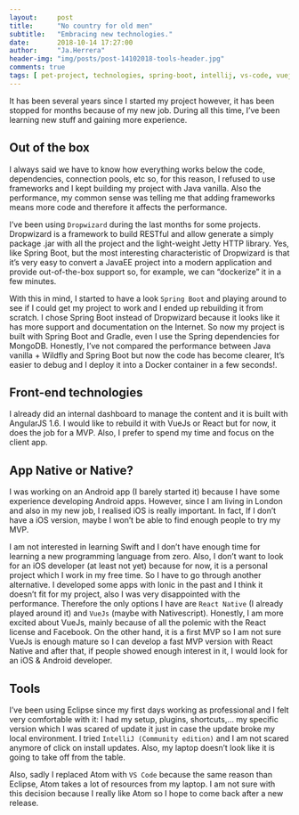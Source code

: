 ```yaml
---
layout:     post
title:      "No country for old men"
subtitle:   "Embracing new technologies."
date:       2018-10-14 17:27:00
author:     "Ja.Herrera"
header-img: "img/posts/post-14102018-tools-header.jpg"
comments: true
tags: [ pet-project, technologies, spring-boot, intellij, vs-code, vuejs, react-native ]
---
```


It has been several years since I started my project however, it has been stopped for months because of my new job. During all this time, I’ve been learning new stuff and gaining more experience. 

## Out of the box

I always said we have to know how everything works below the code, dependencies, connection pools, etc so, for this reason, I refused to use frameworks and I kept building my project with Java vanilla. Also the performance, my common sense was telling me that adding frameworks means more code and therefore it affects the performance. 

I’ve been using `Dropwizard` during the last months for some projects. Dropwizard is a framework to build RESTful and allow generate a simply package .jar with all the project and the light-weight Jetty HTTP library. Yes, like Spring Boot, but the most interesting characteristic of Dropwizard is that it’s very easy to convert a JavaEE project into a modern application and provide out-of-the-box support so, for example, we can “dockerize” it in a few minutes.

With this in mind, I started to have a look `Spring Boot` and playing around to see if I could get my project to work and I ended up rebuilding it from scratch. I chose Spring Boot instead of Dropwizard because it looks like it has more support and documentation on the Internet. So now my project is built with Spring Boot and Gradle, even I use the Spring dependencies for MongoDB. Honestly, I’ve not compared the performance between Java vanilla + Wildfly and Spring Boot but now the code has become clearer, It’s easier to debug and I deploy it into a Docker container in a few seconds!.

## Front-end technologies

I already did an internal dashboard to manage the content and it is built with AngularJS 1.6. I would like to rebuild it with VueJs or React but for now, it does the job for a MVP. Also, I prefer to spend my time and focus on the client app.

## App Native or Native?

I was working on an Android app (I barely started it) because I have some experience developing Android apps. However, since I am living in London and also in my new job, I realised iOS is really important. In fact, If I don’t have a iOS version, maybe I won’t be able to find enough people to try my MVP.

I am not interested in learning Swift and I don’t have enough time for learning a new programming language from zero. Also, I don’t want to look for an iOS developer (at least not yet) because for now, it is a personal project which I work in my free time. So I have to go through another alternative. I developed some apps with Ionic in the past and I think it doesn’t fit for my project, also I was very disappointed with the performance. Therefore the only options I have are `React Native` (I already played around it) and `VueJs` (maybe with Nativescript). Honestly, I am more excited about VueJs, mainly because of all the polemic with the React license and Facebook. On the other hand, it is a first MVP so I am not sure VueJs is enough mature so I can develop a fast MVP version with React Native and after that, if people showed enough interest in it, I would look for an iOS & Android developer.

## Tools

I’ve been using Eclipse since my first days working as professional and I felt very comfortable with it: I had my setup, plugins, shortcuts,... my specific version which I was scared of update it just in case the update broke my local environment. I tried `IntelliJ (Community edition)` and I am not scared anymore of click on install updates. Also, my laptop doesn’t look like it is going to take off from the table.

Also, sadly I replaced Atom with `VS Code` because the same reason than Eclipse, Atom takes a lot of resources from my laptop. I am not sure with this decision because I really like Atom so I hope to come back after a new release.
